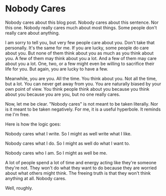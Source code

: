 # Nobody Cares

Nobody cares about this blog post. Nobody cares about this sentence. Nor this one. Nobody really cares much about most things. Some people don't really care about anything.

I am sorry to tell you, but very few people care about you. Don't take that personally. It's the same for me. If you are lucky, some people do care about you. But none of them think about you as much as you think about you. A few of them may think about you a lot. And a few of them may care about you a lot. One, two, or a few might even be willing to sacrifice their life for you. But again, you are lucky to have a few.

Meanwhile, you are you. All the time. You think about you. Not all the time, but a lot. You can never get away from you. You are naturally biased by your own point of view. You think people think about you because you think about you because you are you, but no one really cares.

Now, let me be clear. "Nobody cares" is not meant to be taken literally. Nor is it meant to be taken negatively. For me, it is a useful hyperbole. It reminds me I'm free.

Here is how the logic goes:

Nobody cares what I write. So I might as well write what I like.

Nobody cares what I do. So I might as well do what I want to.

Nobody cares who I am. So I might as well be me.

A lot of people spend a lot of time and energy acting like they're someone they're not. They won't do what they want to do because they are worried about what others might think. The freeing truth is that they won't think anything at all. Nobody cares.

Well, roughly.
